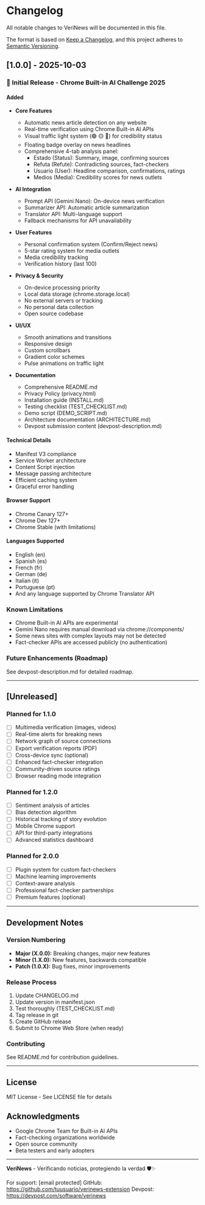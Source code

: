 # Changelog

All notable changes to VeriNews will be documented in this file.

The format is based on [Keep a Changelog](https://keepachangelog.com/en/1.0.0/),
and this project adheres to [Semantic Versioning](https://semver.org/spec/v2.0.0.html).

## [1.0.0] - 2025-10-03

### 🎉 Initial Release - Chrome Built-in AI Challenge 2025

#### Added
- **Core Features**
  - Automatic news article detection on any website
  - Real-time verification using Chrome Built-in AI APIs
  - Visual traffic light system (🟢 🟡 🔴) for credibility status
  - Floating badge overlay on news headlines
  - Comprehensive 4-tab analysis panel:
    - Estado (Status): Summary, image, confirming sources
    - Refuta (Refute): Contradicting sources, fact-checkers
    - Usuario (User): Headline comparison, confirmations, ratings
    - Medios (Media): Credibility scores for news outlets

- **AI Integration**
  - Prompt API (Gemini Nano): On-device news verification
  - Summarizer API: Automatic article summarization
  - Translator API: Multi-language support
  - Fallback mechanisms for API unavailability

- **User Features**
  - Personal confirmation system (Confirm/Reject news)
  - 5-star rating system for media outlets
  - Media credibility tracking
  - Verification history (last 100)

- **Privacy & Security**
  - On-device processing priority
  - Local data storage (chrome.storage.local)
  - No external servers or tracking
  - No personal data collection
  - Open source codebase

- **UI/UX**
  - Smooth animations and transitions
  - Responsive design
  - Custom scrollbars
  - Gradient color schemes
  - Pulse animations on traffic light

- **Documentation**
  - Comprehensive README.md
  - Privacy Policy (privacy.html)
  - Installation guide (INSTALL.md)
  - Testing checklist (TEST_CHECKLIST.md)
  - Demo script (DEMO_SCRIPT.md)
  - Architecture documentation (ARCHITECTURE.md)
  - Devpost submission content (devpost-description.md)

#### Technical Details
- Manifest V3 compliance
- Service Worker architecture
- Content Script injection
- Message passing architecture
- Efficient caching system
- Graceful error handling

#### Browser Support
- Chrome Canary 127+
- Chrome Dev 127+
- Chrome Stable (with limitations)

#### Languages Supported
- English (en)
- Spanish (es)
- French (fr)
- German (de)
- Italian (it)
- Portuguese (pt)
- And any language supported by Chrome Translator API

### Known Limitations
- Chrome Built-in AI APIs are experimental
- Gemini Nano requires manual download via chrome://components/
- Some news sites with complex layouts may not be detected
- Fact-checker APIs are accessed publicly (no authentication)

### Future Enhancements (Roadmap)
See devpost-description.md for detailed roadmap.

---

## [Unreleased]

### Planned for 1.1.0
- [ ] Multimedia verification (images, videos)
- [ ] Real-time alerts for breaking news
- [ ] Network graph of source connections
- [ ] Export verification reports (PDF)
- [ ] Cross-device sync (optional)
- [ ] Enhanced fact-checker integration
- [ ] Community-driven source ratings
- [ ] Browser reading mode integration

### Planned for 1.2.0
- [ ] Sentiment analysis of articles
- [ ] Bias detection algorithm
- [ ] Historical tracking of story evolution
- [ ] Mobile Chrome support
- [ ] API for third-party integrations
- [ ] Advanced statistics dashboard

### Planned for 2.0.0
- [ ] Plugin system for custom fact-checkers
- [ ] Machine learning improvements
- [ ] Context-aware analysis
- [ ] Professional fact-checker partnerships
- [ ] Premium features (optional)

---

## Development Notes

### Version Numbering
- **Major (X.0.0):** Breaking changes, major new features
- **Minor (1.X.0):** New features, backwards compatible
- **Patch (1.0.X):** Bug fixes, minor improvements

### Release Process
1. Update CHANGELOG.md
2. Update version in manifest.json
3. Test thoroughly (TEST_CHECKLIST.md)
4. Tag release in git
5. Create GitHub release
6. Submit to Chrome Web Store (when ready)

### Contributing
See README.md for contribution guidelines.

---

## License
MIT License - See LICENSE file for details

## Acknowledgments
- Google Chrome Team for Built-in AI APIs
- Fact-checking organizations worldwide
- Open source community
- Beta testers and early adopters

---

**VeriNews** - Verificando noticias, protegiendo la verdad 🛡️✨

For support: [email protected]
GitHub: https://github.com/tuusuario/verinews-extension
Devpost: https://devpost.com/software/verinews
